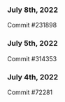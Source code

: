 ### July 8th, 2022

Commit #231898

### July 5th, 2022

Commit #314353


### July 4th, 2022

Commit #72281
